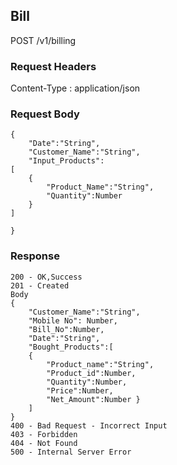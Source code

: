## Bill

POST /v1/billing

### Request Headers

Content-Type : application/json

### Request Body
```
{
    "Date":"String",
    "Customer_Name":"String",   
    "Input_Products":
[
    {
        "Product_Name":"String",      
        "Quantity":Number
    }
]
    
}
```
### Response
```
200 - OK,Success
201 - Created
Body
{
    "Customer_Name":"String",
    "Mobile No": Number,
    "Bill_No":Number,
    "Date":"String",
    "Bought_Products":[
    {
        "Product_name":"String", 
        "Product_id":Number,
        "Quantity":Number,
        "Price":Number,  
        "Net_Amount":Number }
    ] 
}
400 - Bad Request - Incorrect Input
403 - Forbidden
404 - Not Found
500 - Internal Server Error
```
